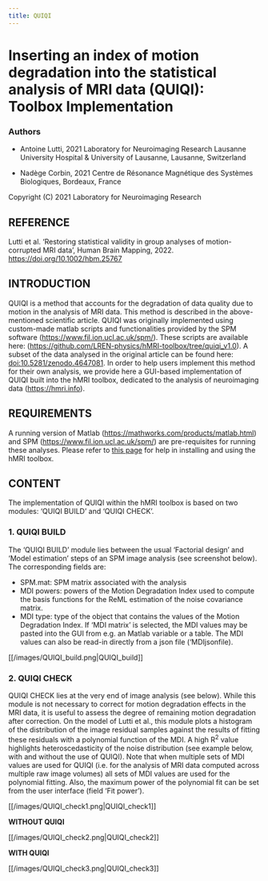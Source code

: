 ```yaml
---
title: QUIQI
---
```


# Inserting an index of motion degradation into the statistical analysis of MRI data (QUIQI): Toolbox Implementation

### Authors

- Antoine Lutti, 2021
  Laboratory for Neuroimaging Research
  Lausanne University Hospital & University of Lausanne, Lausanne, Switzerland

- Nadège Corbin, 2021
  Centre de Résonance Magnétique des Systèmes Biologiques, Bordeaux, France

Copyright (C) 2021 Laboratory for Neuroimaging Research

## REFERENCE
Lutti et al. ‘Restoring statistical validity in group analyses of motion-corrupted MRI data’, Human Brain Mapping, 2022. https://doi.org/10.1002/hbm.25767

## INTRODUCTION
QUIQI is a method that accounts for the degradation of data quality due to motion in the analysis of MRI data. This method is described in the above-mentioned scientific article. QUIQI was originally implemented using custom-made matlab scripts and functionalities provided by the SPM software (https://www.fil.ion.ucl.ac.uk/spm/). These scripts are available here: (https://github.com/LREN-physics/hMRI-toolbox/tree/quiqi_v1.0). A subset of the data analysed in the original article can be found here: [doi:10.5281/zenodo.4647081](https://doi.org/10.5281/zenodo.4647081).
In order to help users implement this method for their own analysis, we provide here a GUI-based implementation of QUIQI built into the hMRI toolbox, dedicated to the analysis of neuroimaging data (https://hmri.info).

## REQUIREMENTS
A running version of Matlab (https://mathworks.com/products/matlab.html) and SPM (https://www.fil.ion.ucl.ac.uk/spm/) are pre-requisites for running these analyses. Please refer to [this page](GetStarted) for help in installing and using the hMRI toolbox.

## CONTENT
The implementation of QUIQI within the hMRI toolbox is based on two modules: ‘QUIQI BUILD’ and ‘QUIQI CHECK’.

### 1. QUIQI BUILD
The ‘QUIQI BUILD’ module lies between the usual ‘Factorial design’ and ‘Model estimation’ steps of an SPM image analysis (see screenshot below). The corresponding fields are:
- SPM.mat: SPM matrix associated with the analysis
- MDI powers: powers of the Motion Degradation Index used to compute the basis functions for the ReML estimation of the noise covariance matrix.
- MDI type: type of the object that contains the values of the Motion Degradation Index. If ‘MDI matrix’ is selected, the MDI values may be pasted into the GUI from e.g. an Matlab variable or a table. The MDI values can also be read-in directly from a json file (‘MDIjsonfile).

[[/images/QUIQI_build.png|QUIQI_build]]

### 2. QUIQI CHECK
QUIQI CHECK lies at the very end of image analysis (see below). While this module is not necessary to correct for motion degradation effects in the MRI data, it is useful to assess the degree of remaining motion degradation after correction. On the model of Lutti et al., this module plots a histogram of the distribution of the image residual samples against the results of fitting these residuals with a polynomial function of the MDI. A high R<sup>2</sup> value highlights heteroscedasticity of the noise distribution (see example below, with and without the use of QUIQI). Note that when multiple sets of MDI values are used for QUIQI (i.e. for the analysis of MRI data computed across multiple raw image volumes) all sets of MDI values are used for the polynomial fitting. Also, the maximum power of the polynomial fit can be set from the user interface (field ‘Fit power’).

[[/images/QUIQI_check1.png|QUIQI_check1]]

**WITHOUT QUIQI**

[[/images/QUIQI_check2.png|QUIQI_check2]]

**WITH QUIQI**

[[/images/QUIQI_check3.png|QUIQI_check3]]
